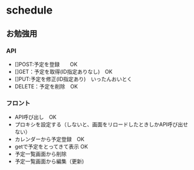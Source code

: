 # schedule
## お勉強用

### API
- []POST:予定を登録　　OK
- []GET：予定を取得(ID指定ありなし)　OK
- []PUT:予定を修正(ID指定あり)　いったんおいとく
- DELETE：予定を削除　OK

### フロント
- API呼び出し　OK
- プロキシを設定する（しないと、画面をリロードしたときしかAPI呼び出せない）
- カレンダーから予定登録　OK
- getで予定をとってきて表示 OK
- 予定一覧画面から削除
- 予定一覧画面から編集（更新)